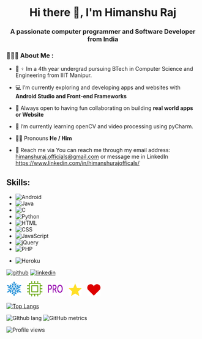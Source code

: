 <h1 align="center">Hi there 👋, I'm Himanshu Raj</h1>
<h3 align="center">A passionate computer programmer and Software Developer from India</h3>


<h3 align="left">👩🏻‍💻 About Me :</h3>

-  🙋 ♀️ Im a 4th year undergrad pursuing BTech in  Computer Science and Engineering from IIIT Manipur.

- 💻  I’m currently exploring and developing apps and websites with **Android Studio and Front-end Frameworks**

- 🤝 Always open to having fun collaborating on building **real world apps or Website**
- 🌱 I’m currently learning openCV and video processing using pyCharm.


<!-- - 🎯 I’m looking for a **relevant Android Internship where I can enhance my development skills and take it to a more professional level** -->

- 👩🏻 Pronouns **He / Him**

- 📧 Reach me via You can reach me through my email address: himanshuraj.officials@gmail.com or message me in LinkedIn https://www.linkedin.com/in/himanshurajofficals/ 

<!-- - 🌈 Fun fact **I don't know if I am ever gonna stop playing football⚽⚽** -->

## Skills: 
* ![Android](https://img.shields.io/badge/Android-3DDC84?style=for-the-badge&logo=android&logoColor=white)
* ![Java](https://img.shields.io/badge/java-%23ED8B00.svg?style=for-the-badge&logo=java&logoColor=white)
* ![C](https://img.shields.io/badge/c-%2300599C.svg?style=for-the-badge&logo=c&logoColor=white) 
* ![Python](https://img.shields.io/badge/python-3670A0?style=for-the-badge&logo=python&logoColor=ffdd54)
* ![HTML](https://img.shields.io/badge/HTML5-E34F26?style=for-the-badge&logo=html5&logoColor=white)
* ![CSS](https://img.shields.io/badge/CSS-239120?&style=for-the-badge&logo=css3&logoColor=white)
* ![JavaScript](https://img.shields.io/badge/JavaScript-F7DF1E?style=for-the-badge&logo=javascript&logoColor=black)
* ![jQuery](https://img.shields.io/badge/jQuery-0769AD?style=for-the-badge&logo=jquery&logoColor=white)
* ![PHP](https://img.shields.io/badge/PHP-777BB4?style=for-the-badge&logo=php&logoColor=white)
<!-- * ![XML]
* ![Firebase]
* ![SQL] -->
* ![Heroku](https://img.shields.io/badge/Heroku-430098?style=for-the-badge&logo=heroku&logoColor=white)
<!-- * ![Jupyter]
* ![PostMan]
* ![pyCharm] -->


[<img src='https://cdn.jsdelivr.net/npm/simple-icons@3.0.1/icons/github.svg' alt='github' height='40'>](https://github.com/himanshurajofficials)  [<img src='https://cdn.jsdelivr.net/npm/simple-icons@3.0.1/icons/linkedin.svg' alt='linkedin' height='40'>](https://www.linkedin.com/in/himanshurajofficials/) 

<a href='https://archiveprogram.github.com/'><img src='https://raw.githubusercontent.com/acervenky/animated-github-badges/master/assets/acbadge.gif' width='40' height='40'></a> <a href='https://docs.github.com/en/developers'><img src='https://raw.githubusercontent.com/acervenky/animated-github-badges/master/assets/devbadge.gif' width='40' height='40'></a> <a href='https://github.com/pricing'><img src='https://raw.githubusercontent.com/acervenky/animated-github-badges/master/assets/pro.gif' width='40' height='40'></a> <a href='https://stars.github.com/'><img src='https://raw.githubusercontent.com/acervenky/animated-github-badges/master/assets/starbadge.gif' width='35' height='35'></a> <a href='https://docs.github.com/en/github/supporting-the-open-source-community-with-github-sponsors'><img src='https://raw.githubusercontent.com/acervenky/animated-github-badges/master/assets/sponsorbadge.gif' width='35' height='35'></a> 


[![Top Langs](https://github-readme-stats.vercel.app/api/top-langs/?username=himanshurajofficials)](https://github.com/himanshurajofficials/github-readme-stats)

![GIthub lang](https://github-readme-stats.vercel.app/api?username=himanshurajofficials&theme=blue-green)
![GitHub metrics](https://metrics.lecoq.io/himanshurajofficials)  

![Profile views](https://gpvc.arturio.dev/himanshurajofficials)  
